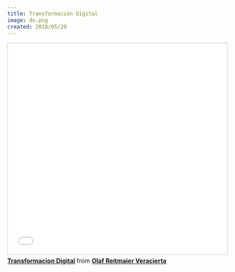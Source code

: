 ```yaml
---
title: Transformación Digital
image: dx.png
created: 2018/05/20
---
```


<div class="text-center">
<iframe src="//www.slideshare.net/slideshow/embed_code/key/sc7umAxxieM51T" width="595" height="485" frameborder="0" marginwidth="0" marginheight="0" scrolling="no" style="border:1px solid #CCC; border-width:1px; margin-bottom:5px; max-width: 100%;" allowfullscreen> </iframe> <div style="margin-bottom:5px"> <strong> <a href="//www.slideshare.net/olafrv/transformacion-digital-125036331" title="Transformacion Digital" target="_blank">Transformacion Digital</a> </strong> from <strong><a href="https://www.slideshare.net/olafrv" target="_blank">Olaf Reitmaier Veracierta</a></strong> </div>
</div>